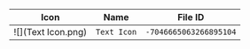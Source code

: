 | Icon | Name | File ID |
| ---  | ---  | ---     |
| ![](Text Icon.png) | `Text Icon` | `-7046665063266895104` |
